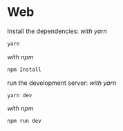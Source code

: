 # Web

Install the dependencies:
_with yarn_
```bash
yarn
```
_with npm_
```bash
npm Install
```

run the development server:
_with yarn_
```
yarn dev
```
_with npm_
```
npm run dev
```
